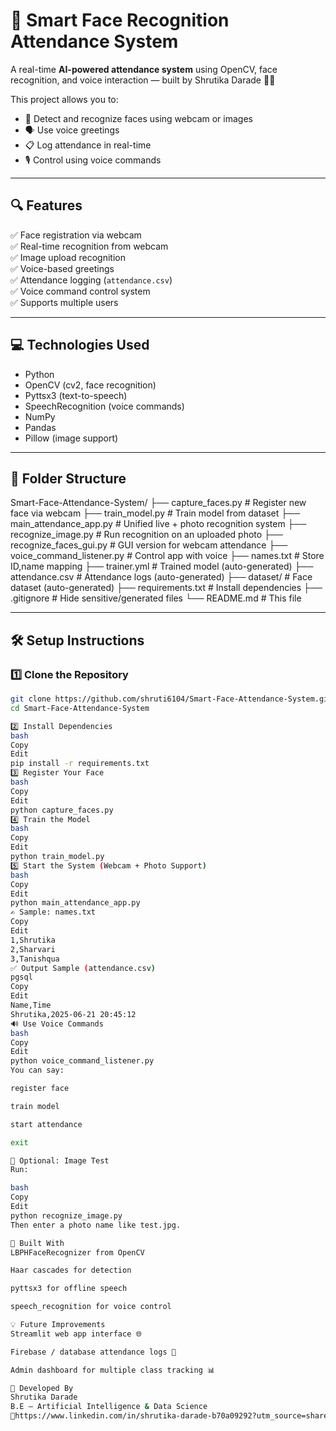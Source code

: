 # 🤖 Smart Face Recognition Attendance System

A real-time **AI-powered attendance system** using OpenCV, face recognition, and voice interaction — built by Shrutika Darade 👩‍💻

This project allows you to:
- 👤 Detect and recognize faces using webcam or images
- 🗣️ Use voice greetings
- 📋 Log attendance in real-time
- 🎙️ Control using voice commands

---

## 🔍 Features

✅ Face registration via webcam  
✅ Real-time recognition from webcam  
✅ Image upload recognition  
✅ Voice-based greetings  
✅ Attendance logging (`attendance.csv`)  
✅ Voice command control system  
✅ Supports multiple users

---

## 💻 Technologies Used

- Python
- OpenCV (cv2, face recognition)
- Pyttsx3 (text-to-speech)
- SpeechRecognition (voice commands)
- NumPy
- Pandas
- Pillow (image support)

---

## 📂 Folder Structure

Smart-Face-Attendance-System/
├── capture_faces.py # Register new face via webcam
├── train_model.py # Train model from dataset
├── main_attendance_app.py # Unified live + photo recognition system
├── recognize_image.py # Run recognition on an uploaded photo
├── recognize_faces_gui.py # GUI version for webcam attendance
├── voice_command_listener.py # Control app with voice
├── names.txt # Store ID,name mapping
├── trainer.yml # Trained model (auto-generated)
├── attendance.csv # Attendance logs (auto-generated)
├── dataset/ # Face dataset (auto-generated)
├── requirements.txt # Install dependencies
├── .gitignore # Hide sensitive/generated files
└── README.md # This file


---

## 🛠️ Setup Instructions

### 1️⃣ Clone the Repository
```bash
git clone https://github.com/shruti6104/Smart-Face-Attendance-System.git
cd Smart-Face-Attendance-System

2️⃣ Install Dependencies
bash
Copy
Edit
pip install -r requirements.txt
3️⃣ Register Your Face
bash
Copy
Edit
python capture_faces.py
4️⃣ Train the Model
bash
Copy
Edit
python train_model.py
5️⃣ Start the System (Webcam + Photo Support)
bash
Copy
Edit
python main_attendance_app.py
✍️ Sample: names.txt
Copy
Edit
1,Shrutika
2,Sharvari
3,Tanishqua
✅ Output Sample (attendance.csv)
pgsql
Copy
Edit
Name,Time
Shrutika,2025-06-21 20:45:12
🔊 Use Voice Commands
bash
Copy
Edit
python voice_command_listener.py
You can say:

register face

train model

start attendance

exit

📸 Optional: Image Test
Run:

bash
Copy
Edit
python recognize_image.py
Then enter a photo name like test.jpg.

🧠 Built With
LBPHFaceRecognizer from OpenCV

Haar cascades for detection

pyttsx3 for offline speech

speech_recognition for voice control

💡 Future Improvements
Streamlit web app interface 🌐

Firebase / database attendance logs 🧾

Admin dashboard for multiple class tracking 📊

🙌 Developed By
Shrutika Darade
B.E – Artificial Intelligence & Data Science
🔗https://www.linkedin.com/in/shrutika-darade-b70a09292?utm_source=share&utm_campaign=share_via&utm_content=profile&utm_medium=android_app

 
